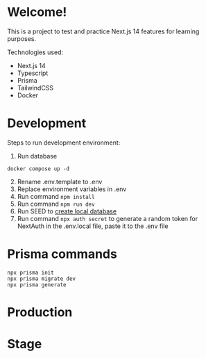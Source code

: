 # Welcome!

This is a project to test and practice Next.js 14 features for learning purposes. 

Technologies used:

- Next.js 14
- Typescript
- Prisma
- TailwindCSS
- Docker

# Development

Steps to run development environment:

1. Run database
```
docker compose up -d
```
2. Rename .env.template to .env
3. Replace environment variables in .env
4. Run command ```npm install```
5. Run command ```npm run dev```
4. Run SEED to [create local database](localhost:3000/api/seed)
6. Run command ```npx auth secret``` to generate a random token for NextAuth in the .env.local file, paste it to the .env file

# Prisma commands
```
npx prisma init
npx prisma migrate dev
npx prisma generate
```

# Production


# Stage
